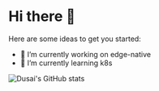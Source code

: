 # Hi there 👋

Here are some ideas to get you started:

- 🔭 I’m currently working on edge-native
- 🌱 I’m currently learning k8s 

![Dusai's GitHub stats](https://github-readme-stats.vercel.app/api?username=stacklens&show_icons=true&theme=radical)

